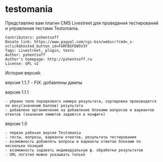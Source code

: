 testomania
==========

Представляю вам плагин CMS Livestreet для проведения тестирований и управления тестами Testomania.

    Contributors: pshentsoff
    Donate link: https://www.paypal.com/cgi-bin/webscr?cmd=_s-xclick&hosted_button_id=FGRFBSFEW5V3Y
    Tags: Livestreet, plugin, tests
    Author: pshentsoff
    Author's homepage: http://pshentsoff.ru
    License: GPL v2

История версий:

версия 1.1.7
	-  FIX: добавлены дампы

версия 1.1.1

    - убрано поле порядкового номера результата, сортировка производится по весу(значению баллов) результата
    - добавлено органиечение на добавление блоками вопросов и вариантов ответов (значения лимитов задаются в конфиге)

версия 1.0 

    - первая рабочая версия Testomania
    - тесты, вопросы, варианты ответов, результаты тестирования
    - возможность добавлять вопросы и варианты ответов блоками по несколько позиций
    - возможность задавать индивидуальную ф. обработки результатов
    - URL логотип можно указывать только

